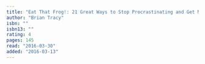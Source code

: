 ```yaml
---
title: "Eat That Frog!: 21 Great Ways to Stop Procrastinating and Get More Done in Less Time"
author: "Brian Tracy"
isbn: ""
isbn13: ""
rating: 4
pages: 145
read: "2016-03-30"
added: "2016-03-13"
---
```


